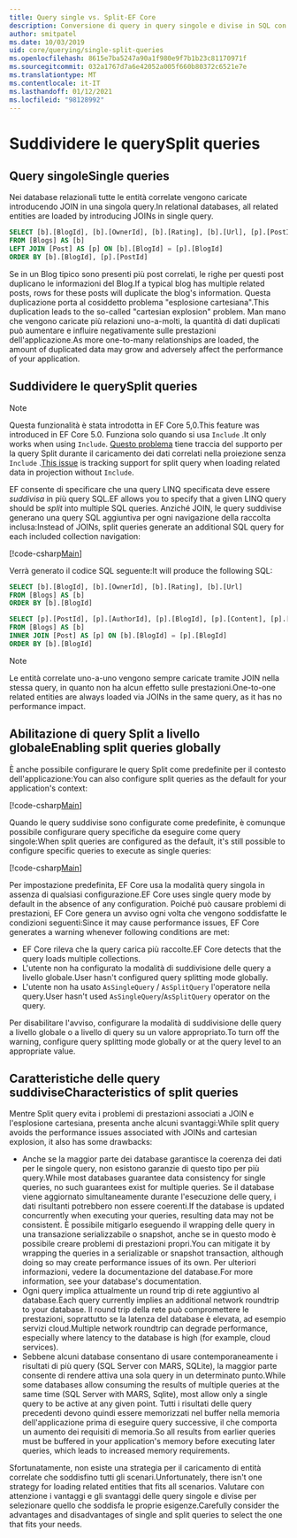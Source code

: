 ```yaml
---
title: Query single vs. Split-EF Core
description: Conversione di query in query singole e divise in SQL con Entity Framework Core
author: smitpatel
ms.date: 10/03/2019
uid: core/querying/single-split-queries
ms.openlocfilehash: 8615e7ba5247a90a1f980e9f7b1b23c81170971f
ms.sourcegitcommit: 032a1767d7a6e42052a005f660b80372c6521e7e
ms.translationtype: MT
ms.contentlocale: it-IT
ms.lasthandoff: 01/12/2021
ms.locfileid: "98128992"
---
```

# <a name="split-queries"></a><span data-ttu-id="1bf49-103">Suddividere le query</span><span class="sxs-lookup"><span data-stu-id="1bf49-103">Split queries</span></span>

## <a name="single-queries"></a><span data-ttu-id="1bf49-104">Query singole</span><span class="sxs-lookup"><span data-stu-id="1bf49-104">Single queries</span></span>

<span data-ttu-id="1bf49-105">Nei database relazionali tutte le entità correlate vengono caricate introducendo JOIN in una singola query.</span><span class="sxs-lookup"><span data-stu-id="1bf49-105">In relational databases, all related entities are loaded by introducing JOINs in single query.</span></span>

```sql
SELECT [b].[BlogId], [b].[OwnerId], [b].[Rating], [b].[Url], [p].[PostId], [p].[AuthorId], [p].[BlogId], [p].[Content], [p].[Rating], [p].[Title]
FROM [Blogs] AS [b]
LEFT JOIN [Post] AS [p] ON [b].[BlogId] = [p].[BlogId]
ORDER BY [b].[BlogId], [p].[PostId]
```

<span data-ttu-id="1bf49-106">Se in un Blog tipico sono presenti più post correlati, le righe per questi post duplicano le informazioni del Blog.</span><span class="sxs-lookup"><span data-stu-id="1bf49-106">If a typical blog has multiple related posts, rows for these posts will duplicate the blog's information.</span></span> <span data-ttu-id="1bf49-107">Questa duplicazione porta al cosiddetto problema "esplosione cartesiana".</span><span class="sxs-lookup"><span data-stu-id="1bf49-107">This duplication leads to the so-called "cartesian explosion" problem.</span></span> <span data-ttu-id="1bf49-108">Man mano che vengono caricate più relazioni uno-a-molti, la quantità di dati duplicati può aumentare e influire negativamente sulle prestazioni dell'applicazione.</span><span class="sxs-lookup"><span data-stu-id="1bf49-108">As more one-to-many relationships are loaded, the amount of duplicated data may grow and adversely affect the performance of your application.</span></span>

## <a name="split-queries"></a><span data-ttu-id="1bf49-109">Suddividere le query</span><span class="sxs-lookup"><span data-stu-id="1bf49-109">Split queries</span></span>

> [!NOTE]
> <span data-ttu-id="1bf49-110">Questa funzionalità è stata introdotta in EF Core 5,0.</span><span class="sxs-lookup"><span data-stu-id="1bf49-110">This feature was introduced in EF Core 5.0.</span></span> <span data-ttu-id="1bf49-111">Funziona solo quando si usa `Include` .</span><span class="sxs-lookup"><span data-stu-id="1bf49-111">It only works when using `Include`.</span></span> <span data-ttu-id="1bf49-112">[Questo problema](https://github.com/dotnet/efcore/issues/21234) tiene traccia del supporto per la query Split durante il caricamento dei dati correlati nella proiezione senza `Include` .</span><span class="sxs-lookup"><span data-stu-id="1bf49-112">[This issue](https://github.com/dotnet/efcore/issues/21234) is tracking support for split query when loading related data in projection without `Include`.</span></span>

<span data-ttu-id="1bf49-113">EF consente di specificare che una query LINQ specificata deve essere *suddivisa* in più query SQL.</span><span class="sxs-lookup"><span data-stu-id="1bf49-113">EF allows you to specify that a given LINQ query should be *split* into multiple SQL queries.</span></span> <span data-ttu-id="1bf49-114">Anziché JOIN, le query suddivise generano una query SQL aggiuntiva per ogni navigazione della raccolta inclusa:</span><span class="sxs-lookup"><span data-stu-id="1bf49-114">Instead of JOINs, split queries generate an additional SQL query for each included collection navigation:</span></span>

[!code-csharp[Main](../../../samples/core/Querying/RelatedData/Program.cs?name=AsSplitQuery&highlight=5)]

<span data-ttu-id="1bf49-115">Verrà generato il codice SQL seguente:</span><span class="sxs-lookup"><span data-stu-id="1bf49-115">It will produce the following SQL:</span></span>

```sql
SELECT [b].[BlogId], [b].[OwnerId], [b].[Rating], [b].[Url]
FROM [Blogs] AS [b]
ORDER BY [b].[BlogId]

SELECT [p].[PostId], [p].[AuthorId], [p].[BlogId], [p].[Content], [p].[Rating], [p].[Title], [b].[BlogId]
FROM [Blogs] AS [b]
INNER JOIN [Post] AS [p] ON [b].[BlogId] = [p].[BlogId]
ORDER BY [b].[BlogId]
```

> [!NOTE]
> <span data-ttu-id="1bf49-116">Le entità correlate uno-a-uno vengono sempre caricate tramite JOIN nella stessa query, in quanto non ha alcun effetto sulle prestazioni.</span><span class="sxs-lookup"><span data-stu-id="1bf49-116">One-to-one related entities are always loaded via JOINs in the same query, as it has no performance impact.</span></span>

## <a name="enabling-split-queries-globally"></a><span data-ttu-id="1bf49-117">Abilitazione di query Split a livello globale</span><span class="sxs-lookup"><span data-stu-id="1bf49-117">Enabling split queries globally</span></span>

<span data-ttu-id="1bf49-118">È anche possibile configurare le query Split come predefinite per il contesto dell'applicazione:</span><span class="sxs-lookup"><span data-stu-id="1bf49-118">You can also configure split queries as the default for your application's context:</span></span>

[!code-csharp[Main](../../../samples/core/Querying/RelatedData/SplitQueriesBloggingContext.cs?name=QuerySplittingBehaviorSplitQuery&highlight=6)]

<span data-ttu-id="1bf49-119">Quando le query suddivise sono configurate come predefinite, è comunque possibile configurare query specifiche da eseguire come query singole:</span><span class="sxs-lookup"><span data-stu-id="1bf49-119">When split queries are configured as the default, it's still possible to configure specific queries to execute as single queries:</span></span>

[!code-csharp[Main](../../../samples/core/Querying/RelatedData/Program.cs?name=AsSingleQuery&highlight=5)]

<span data-ttu-id="1bf49-120">Per impostazione predefinita, EF Core usa la modalità query singola in assenza di qualsiasi configurazione.</span><span class="sxs-lookup"><span data-stu-id="1bf49-120">EF Core uses single query mode by default in the absence of any configuration.</span></span> <span data-ttu-id="1bf49-121">Poiché può causare problemi di prestazioni, EF Core genera un avviso ogni volta che vengono soddisfatte le condizioni seguenti:</span><span class="sxs-lookup"><span data-stu-id="1bf49-121">Since it may cause performance issues, EF Core generates a warning whenever following conditions are met:</span></span>

- <span data-ttu-id="1bf49-122">EF Core rileva che la query carica più raccolte.</span><span class="sxs-lookup"><span data-stu-id="1bf49-122">EF Core detects that the query loads multiple collections.</span></span>
- <span data-ttu-id="1bf49-123">L'utente non ha configurato la modalità di suddivisione delle query a livello globale.</span><span class="sxs-lookup"><span data-stu-id="1bf49-123">User hasn't configured query splitting mode globally.</span></span>
- <span data-ttu-id="1bf49-124">L'utente non ha usato `AsSingleQuery` / `AsSplitQuery` l'operatore nella query.</span><span class="sxs-lookup"><span data-stu-id="1bf49-124">User hasn't used `AsSingleQuery`/`AsSplitQuery` operator on the query.</span></span>

<span data-ttu-id="1bf49-125">Per disabilitare l'avviso, configurare la modalità di suddivisione delle query a livello globale o a livello di query su un valore appropriato.</span><span class="sxs-lookup"><span data-stu-id="1bf49-125">To turn off the warning, configure query splitting mode globally or at the query level to an appropriate value.</span></span>

## <a name="characteristics-of-split-queries"></a><span data-ttu-id="1bf49-126">Caratteristiche delle query suddivise</span><span class="sxs-lookup"><span data-stu-id="1bf49-126">Characteristics of split queries</span></span>

<span data-ttu-id="1bf49-127">Mentre Split query evita i problemi di prestazioni associati a JOIN e l'esplosione cartesiana, presenta anche alcuni svantaggi:</span><span class="sxs-lookup"><span data-stu-id="1bf49-127">While split query avoids the performance issues associated with JOINs and cartesian explosion, it also has some drawbacks:</span></span>

- <span data-ttu-id="1bf49-128">Anche se la maggior parte dei database garantisce la coerenza dei dati per le singole query, non esistono garanzie di questo tipo per più query.</span><span class="sxs-lookup"><span data-stu-id="1bf49-128">While most databases guarantee data consistency for single queries, no such guarantees exist for multiple queries.</span></span> <span data-ttu-id="1bf49-129">Se il database viene aggiornato simultaneamente durante l'esecuzione delle query, i dati risultanti potrebbero non essere coerenti.</span><span class="sxs-lookup"><span data-stu-id="1bf49-129">If the database is updated concurrently when executing your queries, resulting data may not be consistent.</span></span> <span data-ttu-id="1bf49-130">È possibile mitigarlo eseguendo il wrapping delle query in una transazione serializzabile o snapshot, anche se in questo modo è possibile creare problemi di prestazioni propri.</span><span class="sxs-lookup"><span data-stu-id="1bf49-130">You can mitigate it by wrapping the queries in a serializable or snapshot transaction, although doing so may create performance issues of its own.</span></span> <span data-ttu-id="1bf49-131">Per ulteriori informazioni, vedere la documentazione del database.</span><span class="sxs-lookup"><span data-stu-id="1bf49-131">For more information, see your database's documentation.</span></span>
- <span data-ttu-id="1bf49-132">Ogni query implica attualmente un round trip di rete aggiuntivo al database.</span><span class="sxs-lookup"><span data-stu-id="1bf49-132">Each query currently implies an additional network roundtrip to your database.</span></span> <span data-ttu-id="1bf49-133">Il round trip della rete può compromettere le prestazioni, soprattutto se la latenza del database è elevata, ad esempio servizi cloud.</span><span class="sxs-lookup"><span data-stu-id="1bf49-133">Multiple network roundtrip can degrade performance, especially where latency to the database is high (for example, cloud services).</span></span>
- <span data-ttu-id="1bf49-134">Sebbene alcuni database consentano di usare contemporaneamente i risultati di più query (SQL Server con MARS, SQLite), la maggior parte consente di rendere attiva una sola query in un determinato punto.</span><span class="sxs-lookup"><span data-stu-id="1bf49-134">While some databases allow consuming the results of multiple queries at the same time (SQL Server with MARS, Sqlite), most allow only a single query to be active at any given point.</span></span> <span data-ttu-id="1bf49-135">Tutti i risultati delle query precedenti devono quindi essere memorizzati nel buffer nella memoria dell'applicazione prima di eseguire query successive, il che comporta un aumento dei requisiti di memoria.</span><span class="sxs-lookup"><span data-stu-id="1bf49-135">So all results from earlier queries must be buffered in your application's memory before executing later queries, which leads to increased memory requirements.</span></span>

<span data-ttu-id="1bf49-136">Sfortunatamente, non esiste una strategia per il caricamento di entità correlate che soddisfino tutti gli scenari.</span><span class="sxs-lookup"><span data-stu-id="1bf49-136">Unfortunately, there isn't one strategy for loading related entities that fits all scenarios.</span></span> <span data-ttu-id="1bf49-137">Valutare con attenzione i vantaggi e gli svantaggi delle query singole e divise per selezionare quello che soddisfa le proprie esigenze.</span><span class="sxs-lookup"><span data-stu-id="1bf49-137">Carefully consider the advantages and disadvantages of single and split queries to select the one that fits your needs.</span></span>
